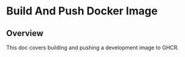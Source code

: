 # Build And Push Docker Image

## Overview

This doc covers building and pushing a development image to GHCR.